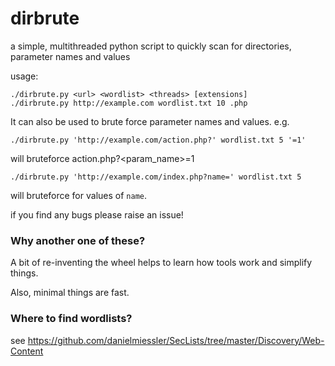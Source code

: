 # dirbrute
a simple, multithreaded python script to quickly scan for directories, parameter names and values

usage:
```
./dirbrute.py <url> <wordlist> <threads> [extensions]
./dirbrute.py http://example.com wordlist.txt 10 .php
```

It can also be used to brute force parameter names and values. 
e.g.

`./dirbrute.py 'http://example.com/action.php?' wordlist.txt 5 '=1'`

will bruteforce action.php?\<param\_name\>=1

`./dirbrute.py 'http://example.com/index.php?name=' wordlist.txt 5`

will bruteforce for values of `name`.

if you find any bugs please raise an issue!

### Why another one of these?
A bit of re-inventing the wheel helps to learn how tools work and simplify things.

Also, minimal things are fast.


### Where to find wordlists?
see https://github.com/danielmiessler/SecLists/tree/master/Discovery/Web-Content
